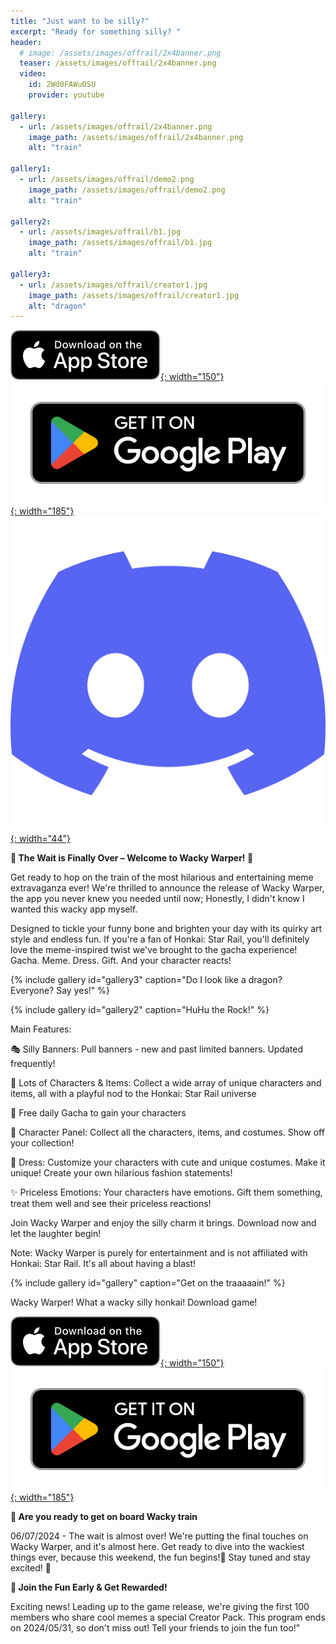 ```yaml
---
title: "Just want to be silly?"
excerpt: "Ready for something silly? "
header:
  # image: /assets/images/offrail/2x4banner.png
  teaser: /assets/images/offrail/2x4banner.png
  video:
    id: 2Wd0FAWuOSU
    provider: youtube

gallery:
  - url: /assets/images/offrail/2x4banner.png
    image_path: /assets/images/offrail/2x4banner.png
    alt: "train"

gallery1:
  - url: /assets/images/offrail/demo2.png
    image_path: /assets/images/offrail/demo2.png
    alt: "train"

gallery2:
  - url: /assets/images/offrail/b1.jpg
    image_path: /assets/images/offrail/b1.jpg
    alt: "train"

gallery3:
  - url: /assets/images/offrail/creator1.jpg
    image_path: /assets/images/offrail/creator1.jpg
    alt: "dragon"
---
```


[![AppStore](/assets/images/appstore-badge-black.svg){: width="150"}](https://apps.apple.com/us/app/wacky-warper/id6502666713) 
[![PlayStore](/assets/images/google-play-badge.png){: width="185"}](https://play.google.com/store/apps/details?id=com.hippopenny.offrail)
[![Discord](/assets/images/discord.svg){: width="44"}](https://discord.gg/SShz2reFyN)


**🎉 The Wait is Finally Over – Welcome to Wacky Warper! 🎉**

Get ready to hop on the train of the most hilarious and entertaining meme extravaganza ever! We're thrilled to announce the release of Wacky Warper, the app you never knew you needed until now; Honestly, I didn't know I wanted this wacky app myself. 

Designed to tickle your funny bone and brighten your day with its quirky art style and endless fun. If you're a fan of Honkai: Star Rail, you'll definitely love the meme-inspired twist we've brought to the gacha experience! Gacha. Meme. Dress. Gift. And your character reacts!

{% include gallery id="gallery3" caption="Do I look like a dragon? Everyone? Say yes!" %}

{% include gallery id="gallery2" caption="HuHu the Rock!" %}

Main Features:

🎭 Silly Banners: Pull banners - new and past limited banners. Updated frequently!

🎎 Lots of Characters & Items: Collect a wide array of unique characters and items, all with a playful nod to the Honkai: Star Rail universe

🎁 Free daily Gacha to gain your characters 

👀 Character Panel: Collect all the characters, items, and costumes. Show off your collection!

👒 Dress: Customize your characters with cute and unique costumes. Make it unique! Create your own hilarious fashion statements!

✨ Priceless Emotions: Your characters have emotions. Gift them something, treat them well and see their priceless reactions!

Join Wacky Warper and enjoy the silly charm it brings. Download now and let the laughter begin!

Note: Wacky Warper is purely for entertainment and is not affiliated with Honkai: Star Rail. It's all about having a blast!

{% include gallery id="gallery" caption="Get on the traaaaain!" %}

Wacky Warper! What a wacky silly honkai! Download game!

[![AppStore](/assets/images/appstore-badge-black.svg){: width="150"}](https://apps.apple.com/us/app/wacky-warper/id6502666713) 
[![PlayStore](/assets/images/google-play-badge.png){: width="185"}](https://play.google.com/store/apps/details?id=com.hippopenny.offrail)



**🚀 Are you ready to get on board Wacky train**

06/07/2024 - The wait is almost over! We're putting the final touches on Wacky Warper, and it's almost here. Get ready to dive into the wackiest things ever, because this weekend, the fun begins!🤞 Stay tuned and stay excited! 🌟


**🏃 Join the Fun Early & Get Rewarded!**

Exciting news! Leading up to the game release, we're giving the first 100 members who share cool memes a special Creator Pack. This program ends on 2024/05/31, so don't miss out! Tell your friends to join the fun too!"